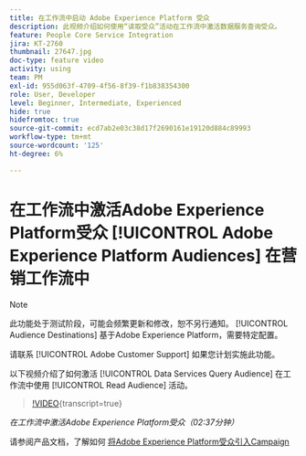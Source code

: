 ```yaml
---
title: 在工作流中启动 Adobe Experience Platform 受众
description: 此视频介绍如何使用“读取受众”活动在工作流中激活数据服务查询受众。
feature: People Core Service Integration
jira: KT-2760
thumbnail: 27647.jpg
doc-type: feature video
activity: using
team: PM
exl-id: 955d063f-4709-4f56-8f39-f1b838354300
role: User, Developer
level: Beginner, Intermediate, Experienced
hide: true
hidefromtoc: true
source-git-commit: ecd7ab2e03c38d17f2690161e19120d884c89993
workflow-type: tm+mt
source-wordcount: '125'
ht-degree: 6%

---
```


# 在工作流中激活Adobe Experience Platform受众 [!UICONTROL Adobe Experience Platform Audiences] 在营销工作流中

>[!NOTE]
>
>此功能处于测试阶段，可能会频繁更新和修改，恕不另行通知。 [!UICONTROL Audience Destinations] 基于Adobe Experience Platform，需要特定配置。
>
>请联系 [!UICONTROL Adobe Customer Support] 如果您计划实施此功能。

以下视频介绍了如何激活 [!UICONTROL Data Services Query Audience] 在工作流中使用 [!UICONTROL Read Audience] 活动。

>[!VIDEO](https://video.tv.adobe.com/v/27647?learn=on){transcript=true}

*在工作流中激活Adobe Experience Platform受众（02:37分钟）*

请参阅产品文档，了解如何 [将Adobe Experience Platform受众引入Campaign](https://experienceleague.adobe.com/docs/campaign-standard/using/integrating-with-adobe-cloud/adobe-experience-platform/aep-sources-destinations/ingest-aep-data.html)
